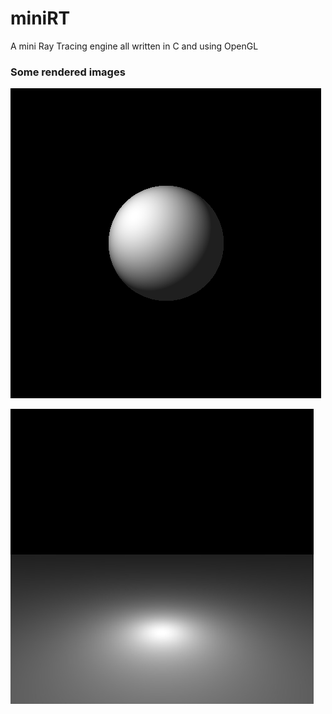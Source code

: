 # miniRT
A mini Ray Tracing engine all written in C and using OpenGL

### Some rendered images

![picture alt](rendered_images/hello_world.png "hello world!")

![picture alt](rendered_images/plane.jpeg "hello world!")
